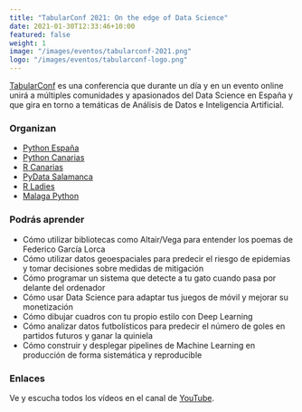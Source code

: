 ```yaml
---
title: "TabularConf 2021: On the edge of Data Science"
date: 2021-01-30T12:33:46+10:00
featured: false
weight: 1
image: "/images/eventos/tabularconf-2021.png"
logo: "/images/eventos/tabularconf-logo.png"
---
```


[TabularConf](https://tabularconf.es/) es una conferencia que durante un día y en un evento online unirá a múltiples comunidades y apasionados del Data Science en España y que gira en torno a temáticas de Análisis de Datos e Inteligencia Artificial.

### Organizan 
- [Python España](https://www.es.python.org/)
- [Python Canarias](https://pythoncanarias.es/)
- [R Canarias](http://canarias.r-es.org/)
- [PyData Salamanca](https://www.meetup.com/es-ES/PyData-Salamanca/)
- [R Ladies](https://www.meetup.com/es/rladies-madrid/)
- [Malaga Python](https://www.python-malaga.es/)

### Podrás aprender

- Cómo utilizar bibliotecas como Altair/Vega para entender los poemas de Federico García Lorca
- Cómo utilizar datos geoespaciales para predecir el riesgo de epidemias y tomar decisiones sobre medidas de mitigación
- Cómo programar un sistema que detecte a tu gato cuando pasa por delante del ordenador
- Cómo usar Data Science para adaptar tus juegos de móvil y mejorar su monetización
- Cómo dibujar cuadros con tu propio estilo con Deep Learning
- Cómo analizar datos futbolísticos para predecir el número de goles en partidos futuros y ganar la quiniela
- Cómo construir y desplegar pipelines de Machine Learning en producción de forma sistemática y reproducible

### Enlaces
Ve y escucha todos los vídeos en el canal de [YouTube](https://www.youtube.com/channel/UCdYy89_rBEbWWRTwVpkeUsA).
